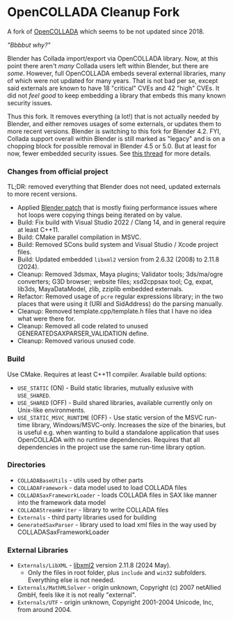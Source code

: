 # OpenCOLLADA Cleanup Fork

A fork of [OpenCOLLADA](https://github.com/KhronosGroup/OpenCOLLADA) which seems to be not updated since 2018.

*"Bbbbut why?"*

Blender has Collada import/export via OpenCOLLADA library. Now, at this point there aren't _many_ Collada users left within Blender,
but there are _some_. However, full OpenCOLLADA embeds several external libraries, many of which were not updated for many years.
That is not bad per se, except said externals are known to have 18 "critical" CVEs and 42 "high" CVEs. It did not _feel good_ to
keep embedding a library that embeds this many known security issues.

Thus this fork. It removes everything (a lot!) that is not actually needed by Blender, and either removes usages of some externals,
or updates them to more recent versions. Blender is switching to this fork for Blender 4.2. FYI, Collada support overall within
Blender is still marked as "legacy" and is on a chopping block for possible removal in Blender 4.5 or 5.0. But at least for now,
fewer embedded security issues. See [this thread](https://devtalk.blender.org/t/moving-collada-i-o-to-legacy-status/34621) for
more details.

### Changes from official project

TL;DR: removed everything that Blender does not need, updated externals to more recent versions.

* Applied [Blender patch](https://projects.blender.org/blender/blender/src/commit/63f211475/build_files/build_environment/patches/opencollada.diff)
  that is mostly fixing performance issues where hot loops were copying things being iterated on by value.
* Build: Fix build with Visual Studio 2022 / Clang 14, and in general require at least C++11.
* Build: CMake parallel compilation in MSVC.
* Build: Removed SCons build system and Visual Studio / Xcode project files.
* Build: Updated embedded `libxml2` version from 2.6.32 (2008) to 2.11.8 (2024).
* Cleanup: Removed 3dsmax, Maya plugins; Validator tools; 3ds/ma/ogre converters; G3D browser; website files;
  xsd2cppsax tool; Cg, expat, lib3ds, MayaDataModel, zlib, zziplib embedded externals.
* Refactor: Removed usage of `pcre` regular expressions library; in the two places that were using it (URI and SidAddress)
  do the parsing manually.
* Cleanup: Removed template.cpp/template.h files that I have no idea what were there for.
* Cleanup: Removed all code related to unused GENERATEDSAXPARSER_VALIDATION define.
* Cleanup: Removed various unused code.

### Build

Use CMake. Requires at least C++11 compiler. Available build options:
* `USE_STATIC` (ON) - Build static libraries, mutually exlusive with `USE_SHARED`.
* `USE_SHARED` (OFF) - Build shared libraries, available currently only on Unix-like environments.
* `USE_STATIC_MSVC_RUNTIME` (OFF) - Use static version of the MSVC run-time library, Windows/MSVC-only.
Increases the size of the binaries, but is useful e.g. when wanting to build a standalone application that
uses OpenCOLLADA with no runtime dependencies. Requires that all dependencies in the project use the
same run-time library option.

### Directories

* `COLLADABaseUtils` - utils used by other parts
* `COLLADAFramework` - data model used to load COLLADA files
* `COLLADASaxFrameworkLoader` - loads COLLADA files in SAX like manner into the framework data model
* `COLLADAStreamWriter` - library to write COLLADA files
* `Externals` - third party libraries used for building
* `GeneratedSaxParser` - library used to load xml files in the way used by COLLADASaxFrameworkLoader

### External Libraries

* `Externals/LibXML` - [libxml2](https://gitlab.gnome.org/GNOME/libxml2) version 2.11.8 (2024 May).
  * Only the files in root folder, plus `include` and `win32` subfolders. Everything else is not needed.
* `Externals/MathMLSolver` - origin unknown, Copyright (c) 2007 netAllied GmbH, feels like it is not really "external".
* `Externals/UTF` - origin unknown, Copyright 2001-2004 Unicode, Inc, from around 2004.
